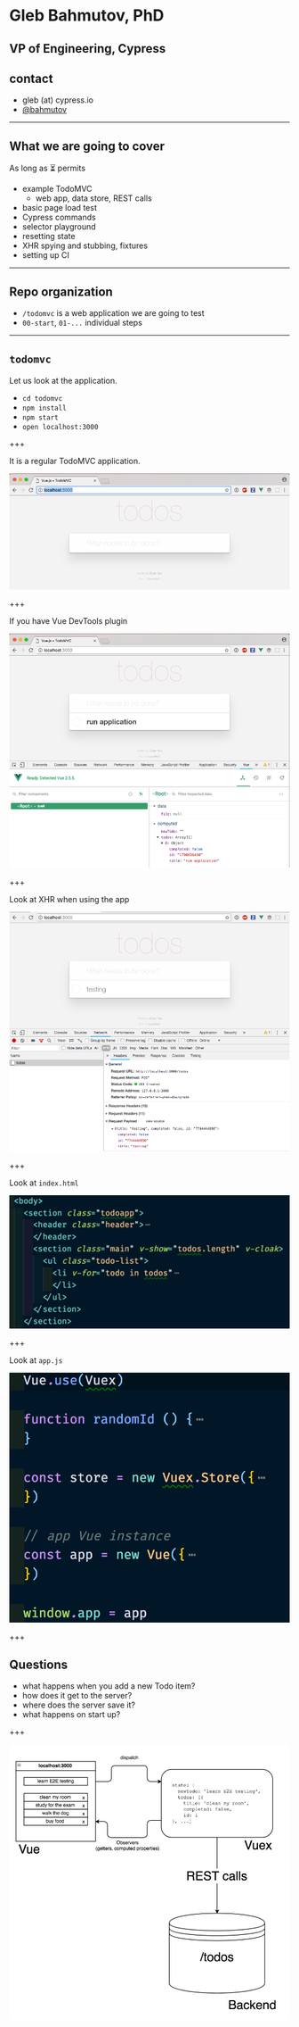 # Gleb Bahmutov, PhD

## VP of Engineering, Cypress

## contact

- gleb (at) cypress.io
- [@bahmutov](https://twitter.com/bahmutov)

---

## What we are going to cover

As long as ⏳ permits

- example TodoMVC
  - web app, data store, REST calls
- basic page load test
- Cypress commands
- selector playground
- resetting state
- XHR spying and stubbing, fixtures
- setting up CI

---

## Repo organization

- `/todomvc` is a web application we are going to test
- `00-start`, `01-...` individual steps

---

## `todomvc`

Let us look at the application.

- `cd todomvc`
- `npm install`
- `npm start`
- `open localhost:3000`

+++

It is a regular TodoMVC application.

![TodoMVC](todomvc/img/todomvc.png)

+++

If you have Vue DevTools plugin

![With Vue DevTools](todomvc/img/vue-devtools.png)

+++

Look at XHR when using the app

![Network](todomvc/img/network.png)

+++

Look at `index.html`

![DOM](todomvc/img/DOM.png)

+++

Look at `app.js`

![Application](todomvc/img/app.png)

+++

## Questions

- what happens when you add a new Todo item?
- how does it get to the server?
- where does the server save it?
- what happens on start up?

+++

![App organization](todomvc/img/vue-vuex-rest.png)
